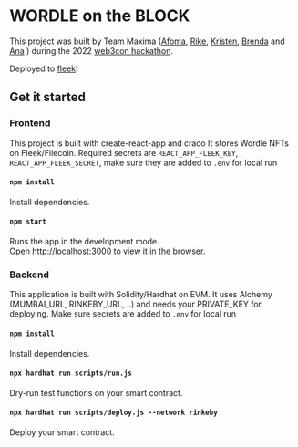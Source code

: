 # WORDLE on the BLOCK

This project was built by Team Maxima ([Afoma](https://github.com/Afoma), [Rike](https://github.com/gitfrosh), [Kristen](https://github.com/cuddleofdeath), [Brenda](https://github.com/mejia-b) and [Ana](https://github.com/mspuz) ) during the 2022 [web3con hackathon](https://www.web3con.dev/hackathon).

Deployed to [fleek](https://wordle-on-the-block.on.fleek.co/)!

## Get it started
### Frontend
This project is built with create-react-app and craco It stores Wordle NFTs on Fleek/Filecoin. Required secrets are `REACT_APP_FLEEK_KEY`, `REACT_APP_FLEEK_SECRET`, make sure they are added to `.env` for local run

#### `npm install`
Install dependencies.
#### `npm start`
Runs the app in the development mode.\
Open [http://localhost:3000](http://localhost:3000) to view it in the browser.

### Backend
This application is built with Solidity/Hardhat on EVM. It uses Alchemy (MUMBAI_URL, RINKEBY_URL, ..) and needs your PRIVATE_KEY for deploying. Make sure secrets are added to `.env` for local run
#### `npm install`
Install dependencies.

#### `npx hardhat run scripts/run.js`
Dry-run test functions on your smart contract.

#### `npx hardhat run scripts/deploy.js --network rinkeby`
Deploy your smart contract. 
